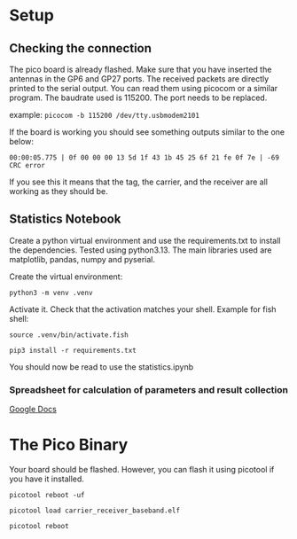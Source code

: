 #  Setup
## Checking the connection
The pico board is already flashed. Make sure that you have inserted the antennas in the GP6 and GP27 ports. The received packets are directly printed to the serial output.
You can read them using picocom or a similar program. The baudrate used is 115200. The port needs to be replaced.

example: `picocom -b 115200 /dev/tty.usbmodem2101`

If the board is working you should see something outputs similar to the one below:

`00:00:05.775 | 0f 00 00 00 13 5d 1f 43 1b 45 25 6f 21 fe 0f 7e | -69 CRC error`

If you see this it means that the tag, the carrier, and the receiver are all working as they should be.


## Statistics Notebook
Create a python virtual environment and use the requirements.txt to install the dependencies. Tested using python3.13. The main libraries used are matplotlib, pandas, numpy and pyserial.

Create the virtual environment:

`python3 -m venv .venv`

Activate it. Check that the activation matches your shell. 
Example for fish shell:

`source .venv/bin/activate.fish`

`pip3 install -r requirements.txt`

You should now be read to use the statistics.ipynb

### Spreadsheet for calculation of parameters and result collection
[Google Docs](https://docs.google.com/spreadsheets/d/1UoZbQkex12WCWrAhoyDQIHH3KH288PAf-V3whIGcxls/edit)


# The Pico Binary
Your board should be flashed. However, you can flash it using picotool if you have it installed.

`picotool reboot -uf`

`picotool load carrier_receiver_baseband.elf`

`picotool reboot`





